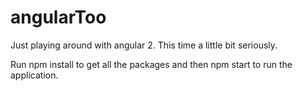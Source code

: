 # angularToo
Just playing around with angular 2. This time a little bit seriously.

Run npm install to get all the packages  and then npm start to run the application.
